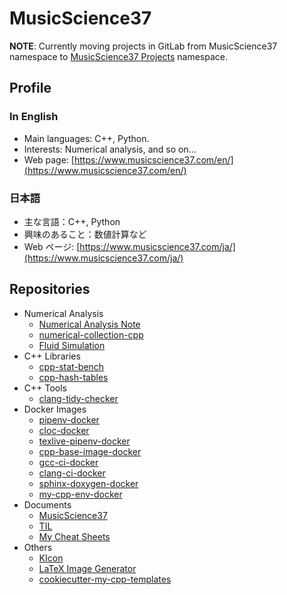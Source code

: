 # MusicScience37

**NOTE**: Currently moving projects in GitLab from MusicScience37 namespace to [MusicScience37 Projects](https://gitlab.com/MusicScience37Projects) namespace.

## Profile

### In English

- Main languages: C++, Python.
- Interests: Numerical analysis, and so on...
- Web page: [https://www.musicscience37.com/en/](https://www.musicscience37.com/en/)

### 日本語

- 主な言語：C++, Python
- 興味のあること：数値計算など
- Web ページ: [https://www.musicscience37.com/ja/](https://www.musicscience37.com/ja/)

## Repositories

- Numerical Analysis
  - [Numerical Analysis Note](https://gitlab.com/MusicScience37Projects/numerical-analysis/numerical-analysis-note)
  - [numerical-collection-cpp](https://gitlab.com/MusicScience37Projects/numerical-analysis/numerical-collection-cpp)
  - [Fluid Simulation](https://gitlab.com/MusicScience37/fluid-simulation)
- C++ Libraries
  - [cpp-stat-bench](https://gitlab.com/MusicScience37/cpp-stat-bench)
  - [cpp-hash-tables](https://gitlab.com/MusicScience37/cpp-hash-tables)
- C++ Tools
  - [clang-tidy-checker](https://gitlab.com/MusicScience37/clang-tidy-checker)
- Docker Images
  - [pipenv-docker](https://gitlab.com/MusicScience37Projects/docker/pipenv-docker)
  - [cloc-docker](https://gitlab.com/MusicScience37Projects/docker/cloc-docker)
  - [texlive-pipenv-docker](https://gitlab.com/MusicScience37Projects/docker/texlive-pipenv-docker)
  - [cpp-base-image-docker](https://gitlab.com/MusicScience37Projects/docker/cpp-base-image-docker)
  - [gcc-ci-docker](https://gitlab.com/MusicScience37Projects/docker/gcc-ci-docker)
  - [clang-ci-docker](https://gitlab.com/MusicScience37Projects/docker/clang-ci-docker)
  - [sphinx-doxygen-docker](https://gitlab.com/MusicScience37Projects/docker/sphinx-doxygen-docker)
  - [my-cpp-env-docker](https://gitlab.com/MusicScience37Projects/docker/my-cpp-env-docker)
- Documents
  - [MusicScience37](https://gitlab.com/MusicScience37/MusicScience37)
  - [TIL](https://gitlab.com/MusicScience37/til)
  - [My Cheat Sheets](https://gitlab.com/MusicScience37/my-cheat-sheets)
- Others
  - [KIcon](https://gitlab.com/MusicScience37/kicon)
  - [LaTeX Image Generator](https://gitlab.com/MusicScience37/latex-image-generator)
  - [cookiecutter-my-cpp-templates](https://gitlab.com/MusicScience37/cookiecutter-my-cpp-templates)
